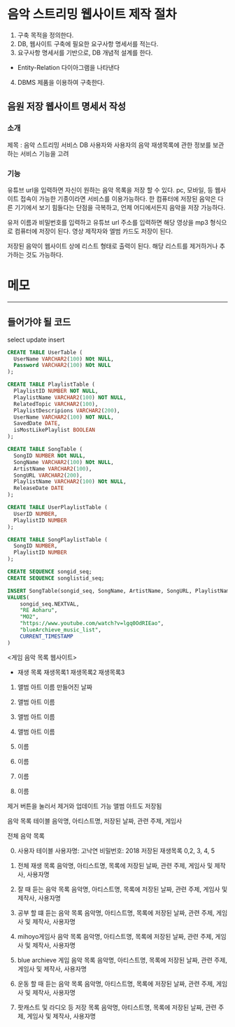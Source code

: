 # 음악 스트리밍 웹사이트 제작 절차

1. 구축 목적을 정의한다.
2. DB, 웹사이트 구축에 필요한 요구사항 명세서를 적는다.
3. 요구사항 명세서를 기반으로, DB 개념적 설계를 한다.
+   Entity-Relation 다이아그램을 나타낸다
4. DBMS 제품을 이용하여 구축한다.


## 음원 저장 웹사이트 명세서 작성

### 소개

제목 : 음악 스트리밍 서비스 DB
사용자와 사용자의 음악 재생목록에 관한 정보를 보관하는 서비스 기능을 고려

### 기능

유튜브 url을 입력하면 자신이 원하는 음악 목록을 저장 할 수 있다.
pc, 모바일, 등 웹사이트 접속이 가능한 기종이라면 서비스를 이용가능하다.
한 컴퓨터에 저장된 음악은 다른 기기에서 보기 힘들다는 단점을 극복하고,
언제 어디에서든지 음악을 저장 가능하다.

유저 이름과 비밀번호를 입력하고
유튜브 url 주소를 입력하면 해당 영상을 mp3 형식으로 컴퓨터에 저장이 된다.
영상 제작자와 엘범 카드도 저장이 된다.

저장된 음악이 웹사이트 상에 리스트 형태로 출력이 된다.
해당 리스트를 제거하거나 추가하는 것도 가능하다.


# 메모
---
## 들어가야 될 코드

select
update
insert

```sql
CREATE TABLE UserTable (
  UserName VARCHAR2(100) NOt NULL,
  Password VARCHAR2(100) NOt NULL
);

CREATE TABLE PlaylistTable (
  PlaylistID NUMBER NOT NULL,
  PlaylistName VARCHAR2(100) NOT NULL,
  RelatedTopic VARCHAR2(100),
  PlaylistDescripions VARCHAR2(200),
  UserName VARCHAR2(100) NOT NULL,
  SavedDate DATE,
  isMostLikePlaylist BOOLEAN
);

CREATE TABLE SongTable (
  SongID NUMBER NOt NULL,
  SongName VARCHAR2(100) NOt NULL,
  ArtistName VARCHAR2(100),
  SongURL VARCHAR2(200),
  PlaylistName VARCHAR2(100) NOt NULL,
  ReleaseDate DATE
);

CREATE TABLE UserPlaylistTable (
  UserID NUMBER,
  PlaylistID NUMBER
);

CREATE TABLE SongPlaylistTable (
  SongID NUMBER,
  PlaylistID NUMBER
);

CREATE SEQUENCE songid_seq;
CREATE SEQUENCE songlistid_seq;

INSERT SongTable(songid_seq, SongName, ArtistName, SongURL, PlaylistName, ReleaseDate)
VALUES(
    songid_seq.NEXTVAL,
    "RE Aoharu",
    "MO2",
    "https://www.youtube.com/watch?v=lgq0OdRIEao",
    "blueArchieve_music_list",
    CURRENT_TIMESTAMP
)

```

<게임 음악 목록 웹사이트>

-   재생 목록
    재생목록1
    재생목록2
    재생목록3

1. 앨범 아트 이름 만들어진 날짜
2. 앨범 아트 이름
3. 앨범 아트 이름
4. 앨범 아트 이름

5. 이름
6. 이름
7. 이름
8. 이름

제거
버튼을 눌러서 제거와 업데이트 가능
앨범 아트도 저장됨

음악 목록 테이블
음악명, 아티스트명, 저장된 날짜, 관련 주제, 게임사

전체 음악 목록

0. 사용자 테이블
   사용자명: 고낙연
   비밀번호: 2018
   저장된 재생목록 0,2, 3, 4, 5

1. 전체 재생 목록
   음악명, 아티스트명, 목록에 저장된 날짜, 관련 주제, 게임사 및 제작사, 사용자명

2. 잘 때 듣는 음악 목록
   음악명, 아티스트명, 목록에 저장된 날짜, 관련 주제, 게임사 및 제작사, 사용자명

3. 공부 할 떄 듣는 음악 목록
   음악명, 아티스트명, 목록에 저장된 날짜, 관련 주제, 게임사 및 제작사, 사용자명

4. mihoyo게임사 음악 목록
   음악명, 아티스트명, 목록에 저장된 날짜, 관련 주제, 게임사 및 제작사, 사용자명

5. blue archieve 게임 음악 목록
   음악명, 아티스트명, 목록에 저장된 날짜, 관련 주제, 게임사 및 제작사, 사용자명

6. 운동 할 때 듣는 음악 목록
   음악명, 아티스트명, 목록에 저장된 날짜, 관련 주제, 게임사 및 제작사, 사용자명

7. 팟캐스트 및 라디오 등 저장 목록
   음악명, 아티스트명, 목록에 저장된 날짜, 관련 주제, 게임사 및 제작사, 사용자명
